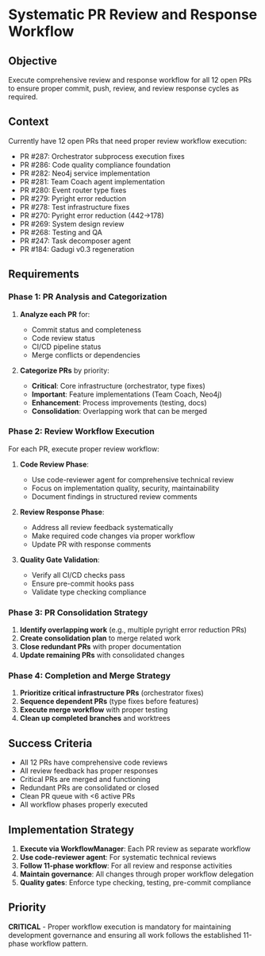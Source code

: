 # Systematic PR Review and Response Workflow

## Objective
Execute comprehensive review and response workflow for all 12 open PRs to ensure proper commit, push, review, and review response cycles as required.

## Context
Currently have 12 open PRs that need proper review workflow execution:
- PR #287: Orchestrator subprocess execution fixes
- PR #286: Code quality compliance foundation
- PR #282: Neo4j service implementation
- PR #281: Team Coach agent implementation
- PR #280: Event router type fixes
- PR #279: Pyright error reduction
- PR #278: Test infrastructure fixes
- PR #270: Pyright error reduction (442→178)
- PR #269: System design review
- PR #268: Testing and QA
- PR #247: Task decomposer agent
- PR #184: Gadugi v0.3 regeneration

## Requirements

### Phase 1: PR Analysis and Categorization
1. **Analyze each PR** for:
   - Commit status and completeness
   - Code review status
   - CI/CD pipeline status
   - Merge conflicts or dependencies

2. **Categorize PRs** by priority:
   - **Critical**: Core infrastructure (orchestrator, type fixes)
   - **Important**: Feature implementations (Team Coach, Neo4j)
   - **Enhancement**: Process improvements (testing, docs)
   - **Consolidation**: Overlapping work that can be merged

### Phase 2: Review Workflow Execution
For each PR, execute proper review workflow:

1. **Code Review Phase**:
   - Use code-reviewer agent for comprehensive technical review
   - Focus on implementation quality, security, maintainability
   - Document findings in structured review comments

2. **Review Response Phase**:
   - Address all review feedback systematically
   - Make required code changes via proper workflow
   - Update PR with response comments

3. **Quality Gate Validation**:
   - Verify all CI/CD checks pass
   - Ensure pre-commit hooks pass
   - Validate type checking compliance

### Phase 3: PR Consolidation Strategy
1. **Identify overlapping work** (e.g., multiple pyright error reduction PRs)
2. **Create consolidation plan** to merge related work
3. **Close redundant PRs** with proper documentation
4. **Update remaining PRs** with consolidated changes

### Phase 4: Completion and Merge Strategy
1. **Prioritize critical infrastructure PRs** (orchestrator fixes)
2. **Sequence dependent PRs** (type fixes before features)
3. **Execute merge workflow** with proper testing
4. **Clean up completed branches** and worktrees

## Success Criteria
- All 12 PRs have comprehensive code reviews
- All review feedback has proper responses
- Critical PRs are merged and functioning
- Redundant PRs are consolidated or closed
- Clean PR queue with <6 active PRs
- All workflow phases properly executed

## Implementation Strategy
1. **Execute via WorkflowManager**: Each PR review as separate workflow
2. **Use code-reviewer agent**: For systematic technical reviews
3. **Follow 11-phase workflow**: For all review and response activities
4. **Maintain governance**: All changes through proper workflow delegation
5. **Quality gates**: Enforce type checking, testing, pre-commit compliance

## Priority
**CRITICAL** - Proper workflow execution is mandatory for maintaining development governance and ensuring all work follows the established 11-phase workflow pattern.

